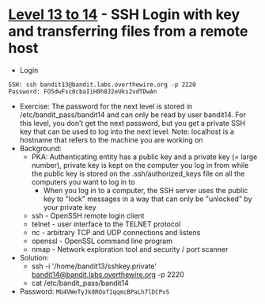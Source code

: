 # [Level 13 to 14](https://overthewire.org/wargames/bandit/bandit14.html) - SSH Login with key and transferring files from a remote host

- Login
```
SSH: ssh bandit13@bandit.labs.overthewire.org -p 2220
Password: FO5dwFsc0cbaIiH0h8J2eUks2vdTDwAn
```
- Exercise: The password for the next level is stored in /etc/bandit_pass/bandit14 and can only be read by user bandit14. For this level, you don’t get the next password, but you get a private SSH key that can be used to log into the next level. Note: localhost is a hostname that refers to the machine you are working on
- Background:
  - PKA: Authenticating entity has a public key and a private key (= large number), private key is kept on the computer you log in from while the public key is stored on the .ssh/authorized_keys file on all the computers you want to log in to
	- When you log in to a computer, the SSH server uses the public key to "lock" messages in a way that can only be "unlocked" by your private key  
  - ssh - OpenSSH remote login client
  - telnet - user interface to the TELNET protocol
  - nc - arbitrary TCP and UDP connections and listens
  - openssl - OpenSSL command line program
  - nmap - Network exploration tool and security / port scanner
- Solution:
	- ssh -i '/home/bandit13/sshkey.private' bandit14@bandit.labs.overthewire.org -p 2220
 	- cat /etc/bandit_pass/bandit14
- Password: `MU4VWeTyJk8ROof1qqmcBPaLh7lDCPvS`
